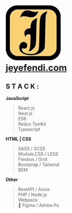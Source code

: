 # [![Logo](./jeyefendi.png)](https://jeyefendi.com)<br>[jeyefendi.com](https://jeyefendi.com)
## S T A C K :
**JavaScript**
>React.js<br>
>Next.js<br>
>ES6<br>
>Redux Toolkit<br>
>Typescript<br>

**HTML | CSS**
>SASS / SCSS<br>
>Module.CSS / LESS<br>
>Flexbox / Grid<br>
>Bootstrap / Tailwind<br>
>BEM

**Other**
>RestAPI / Axios<br>
>PHP / Node.js<br>
>Webpack<br>
>🎨 Figma / Adobe Ps

